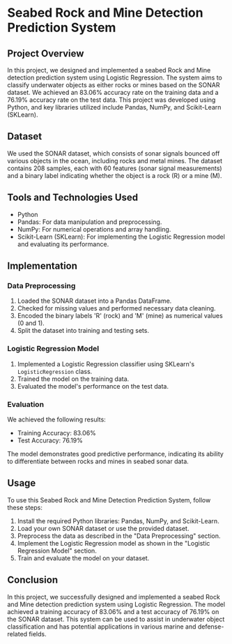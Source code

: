# Seabed Rock and Mine Detection Prediction System

## Project Overview

In this project, we designed and implemented a seabed Rock and Mine detection prediction system using Logistic Regression. The system aims to classify underwater objects as either rocks or mines based on the SONAR dataset. We achieved an 83.06% accuracy rate on the training data and a 76.19% accuracy rate on the test data. This project was developed using Python, and key libraries utilized include Pandas, NumPy, and Scikit-Learn (SKLearn).

## Dataset

We used the SONAR dataset, which consists of sonar signals bounced off various objects in the ocean, including rocks and metal mines. The dataset contains 208 samples, each with 60 features (sonar signal measurements) and a binary label indicating whether the object is a rock (R) or a mine (M).

## Tools and Technologies Used

- Python
- Pandas: For data manipulation and preprocessing.
- NumPy: For numerical operations and array handling.
- Scikit-Learn (SKLearn): For implementing the Logistic Regression model and evaluating its performance.

## Implementation

### Data Preprocessing

1. Loaded the SONAR dataset into a Pandas DataFrame.
2. Checked for missing values and performed necessary data cleaning.
3. Encoded the binary labels 'R' (rock) and 'M' (mine) as numerical values (0 and 1).
4. Split the dataset into training and testing sets.

### Logistic Regression Model

1. Implemented a Logistic Regression classifier using SKLearn's `LogisticRegression` class.
2. Trained the model on the training data.
3. Evaluated the model's performance on the test data.

### Evaluation

We achieved the following results:

- Training Accuracy: 83.06%
- Test Accuracy: 76.19%

The model demonstrates good predictive performance, indicating its ability to differentiate between rocks and mines in seabed sonar data.

## Usage

To use this Seabed Rock and Mine Detection Prediction System, follow these steps:

1. Install the required Python libraries: Pandas, NumPy, and Scikit-Learn.
2. Load your own SONAR dataset or use the provided dataset.
3. Preprocess the data as described in the "Data Preprocessing" section.
4. Implement the Logistic Regression model as shown in the "Logistic Regression Model" section.
5. Train and evaluate the model on your dataset.

## Conclusion

In this project, we successfully designed and implemented a seabed Rock and Mine detection prediction system using Logistic Regression. The model achieved a training accuracy of 83.06% and a test accuracy of 76.19% on the SONAR dataset. This system can be used to assist in underwater object classification and has potential applications in various marine and defense-related fields.

